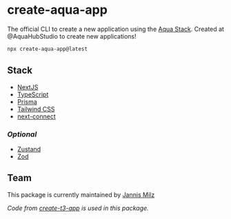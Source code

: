 # **create-aqua-app**

The official CLI to create a new application using the [Aqua Stack](#stack). Created at @AquaHubStudio to create new applications!

```bash
npx create-aqua-app@latest
```

## **Stack**

- [NextJS](https://nextjs.org)
- [TypeScript](https://typescriptlang.org)
- [Prisma](https://prisma.io)
- [Tailwind CSS](https://tailwindcss.com)
- [next-connect](https://github.com/hoangvvo/next-connect)

### *Optional*

- [Zustand](https://www.npmjs.com/package/zustand)
- [Zod](https://www.npmjs.com/package/zod)

## **Team**

This package is currently maintained by [Jannis Milz](https://github.com/JannisMilz)

*Code from [create-t3-app](https://github.com/t3-oss/create-t3-app) is used in this package.*